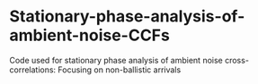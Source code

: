 # Stationary-phase-analysis-of-ambient-noise-CCFs
Code used for stationary phase analysis of ambient noise cross-correlations: Focusing on non-ballistic arrivals
